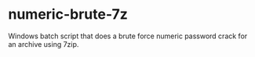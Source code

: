 numeric-brute-7z
================

Windows batch script that does a brute force numeric password crack for an archive using 7zip.
